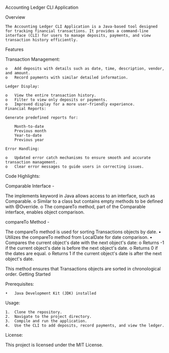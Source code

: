 Accounting Ledger CLI Application

Overview

    The Accounting Ledger CLI Application is a Java-based tool designed for tracking financial transactions. It provides a command-line interface (CLI) for users to manage deposits, payments, and view transaction history efficiently.
Features

  Transaction Management:
  
    o	Add deposits with details such as date, time, description, vendor, and amount.
    o	Record payments with similar detailed information.
    
  	Ledger Display:
   
    o	View the entire transaction history.
    o	Filter to view only deposits or payments.
    o	Improved display for a more user-friendly experience.
  	Financial Reports:
   
  	Generate predefined reports for:
   
    	Month-to-date
    	Previous month
    	Year-to-date
    	Previous year
     
  	Error Handling:
   
    o	Updated error catch mechanisms to ensure smooth and accurate transaction management.
    o	Clear error messages to guide users in correcting issues.
    
Code Highlights:

Comparable Interface -

  The implements keyword in Java allows access to an interface, such as Comparable.
    o Similar to a class but contains empty methods to be defined with @Override.
    o	The compareTo method, part of the Comparable interface, enables object comparison.
    
  compareTo Method -

  The compareTo method is used for sorting Transactions objects by date.
      •	Utilizes the compareTo method from LocalDate for date comparison.
      •	Compares the current object's date with the next object's date:
    o	Returns -1 if the current object's date is before the next object's date.
    o	Returns 0 if the dates are equal.
    o	Returns 1 if the current object's date is after the next object's date.
    
  This method ensures that Transactions objects are sorted in chronological order.
  Getting Started
  
Prerequisites:

    •	Java Development Kit (JDK) installed
    
  Usage:
  
    1.	Clone the repository.
    2.	Navigate to the project directory.
    3.	Compile and run the application.
    4.	Use the CLI to add deposits, record payments, and view the ledger.
    
License:

This project is licensed under the MIT License.


